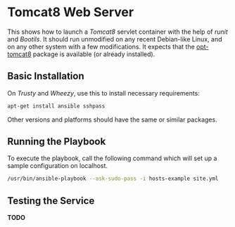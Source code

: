 # Tomcat8 Web Server

This shows how to launch a *Tomcat8* servlet container with the help of *runit* and *Bootils*.
It should run unmodified on any recent Debian-like Linux,
and on any other system with a few modifications.
It expects that the
[opt-tomcat8](https://github.com/jhermann/priscilla/tree/master/tomcat8)
package is available (or already installed).


## Basic Installation

On *Trusty* and *Wheezy*, use this to install necessary requirements:

```sh
apt-get install ansible sshpass
```

Other versions and platforms should have the same or similar packages.


## Running the Playbook

To execute the playbook, call the following command
which will set up a sample configuration on localhost.

```sh
/usr/bin/ansible-playbook --ask-sudo-pass -i hosts-example site.yml
```


## Testing the Service

**TODO**
